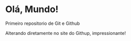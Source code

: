 # Olá, Mundo!
 Primeiro repositorio de Git e Github

Alterando diretamente no site do Githup, impressionante!
